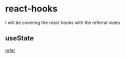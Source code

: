 # react-hooks

I will be covering the react hooks with the referral video

## useState
 [refer](https://youtu.be/O6P86uwfdR0)